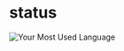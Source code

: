 # status

![Your Most Used Language](https://github-readme-stats.vercel.app/api/top-langs/?username=camory88&layout=compact&hide_border=true&langs_count=10)
